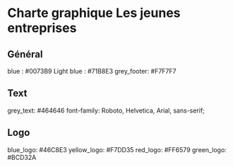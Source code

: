 # Charte graphique Les jeunes entreprises

## Général

blue : #0073B9
Light blue : #71B8E3
grey_footer: #F7F7F7

## Text

grey_text: #464646
font-family: Roboto, Helvetica, Arial, sans-serif; 


## Logo

blue_logo: #46C8E3
yellow_logo: #F7DD35
red_logo: #FF6579
green_logo: #BCD32A



